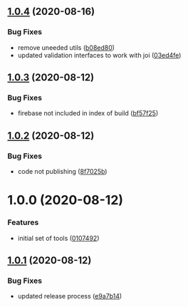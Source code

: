 ## [1.0.4](https://github.com/ryan-cat/rmc-backend-tools/compare/v1.0.3...v1.0.4) (2020-08-16)


### Bug Fixes

* remove uneeded utils ([b08ed80](https://github.com/ryan-cat/rmc-backend-tools/commit/b08ed800b02b5c945cec43e9d94edb48588a71ab))
* updated validation interfaces to work with joi ([03ed4fe](https://github.com/ryan-cat/rmc-backend-tools/commit/03ed4fee3e8a6a5c9b7c4a210cabaf5b388d9309))

## [1.0.3](https://github.com/ryan-cat/rmc-backend-tools/compare/v1.0.2...v1.0.3) (2020-08-12)


### Bug Fixes

* firebase not included in index of build ([bf57f25](https://github.com/ryan-cat/rmc-backend-tools/commit/bf57f2534c90cd152314656b53a89388408f90aa))

## [1.0.2](https://github.com/ryan-cat/rmc-backend-tools/compare/v1.0.1...v1.0.2) (2020-08-12)


### Bug Fixes

* code not publishing ([8f7025b](https://github.com/ryan-cat/rmc-backend-tools/commit/8f7025bdda232b1fedc7ff5d3cb13ba2148c6342))

# 1.0.0 (2020-08-12)

### Features

- initial set of tools ([0107492](https://github.com/ryan-cat/rmc-backend-tools/commit/0107492e783b4ae61c8dd101ed9e0c6b6282a2fa))

## [1.0.1](https://github.com/ryan-cat/rmc-backend-tools/compare/v1.0.0...v1.0.1) (2020-08-12)

### Bug Fixes

- updated release process ([e9a7b14](https://github.com/ryan-cat/rmc-backend-tools/commit/e9a7b1454929ecb8af73d3f256d0ac116283e48f))
